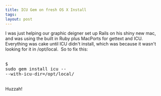 ```yaml
---
title: ICU Gem on fresh OS X Install
tags: 
layout: post
---
```

I was just helping our graphic deigner set up Rails on his shiny new mac, and was using the built in Ruby plus MacPorts for gettext and ICU. Everything was cake until ICU didn't install, which was because it wasn't looking for it in /opt/local.  So to fix this:<br /><br /><pre>$ sudo gem install icu -- --with-icu-dir=/opt/local/<br /></pre><br />Huzzah!
